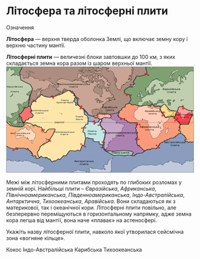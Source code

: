 Літосфера та літосферні плити
=============================

<div class="eoz-wrap">
<span class="eoz">Означення</span>
<div class="eoz-text">
<p><b>Лiтосфера</b> — верхня тверда оболонка Землi, що включає земну кору i верхню частину мантiї.</p>
<b>Лiтосфернi плити</b> — величезнi блоки завтовшки до 100 км, з яких складається земна кора разом iз шаром верхньої мантiї.
</div>
</div>

<div align="center">
<img src="4.png"/>
</div>

Межі між літосферними плитами проходять по глибоких розломах у земній корі. Найбільші плити – *Євразійська*, *Африканська*, *Північноамериканська*, *Південноамериканська*, *Індо-Австралійська*, *Антарктична*, *Тихоокеанська*, *Аравійська*. Вони складаються як з материкової, так і океанічної кори. Літосферні плити повільно, але безперервно переміщуються в горизонтальному напрямку, адже земна кора легша від мантії, вона наче «плаває» на астеносфері.

<quiz>
<question>
<p>Укажіть назву літосферної плити, навколо якої утворилася сейсмічна зона «вогняне кільце».</p>
<answer>Кокос</answer>
<answer>Індо-Австралійська</answer>
<answer>Карибська</answer>
<answer correct>Тихоокеанська</answer>
</question>
</quiz>
